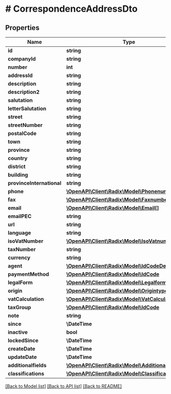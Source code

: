 # # CorrespondenceAddressDto

## Properties

Name | Type | Description | Notes
------------ | ------------- | ------------- | -------------
**id** | **string** |  | [optional]
**companyId** | **string** |  | [optional]
**number** | **int** |  | [optional]
**addressId** | **string** |  | [optional]
**description** | **string** |  | [optional]
**description2** | **string** |  | [optional]
**salutation** | **string** |  | [optional]
**letterSalutation** | **string** |  | [optional]
**street** | **string** |  | [optional]
**streetNumber** | **string** |  | [optional]
**postalCode** | **string** |  | [optional]
**town** | **string** |  | [optional]
**province** | **string** |  | [optional]
**country** | **string** |  | [optional]
**district** | **string** |  | [optional]
**building** | **string** |  | [optional]
**provinceInternational** | **string** |  | [optional]
**phone** | [**\OpenAPI\Client\Radix\Model\Phonenumber[]**](Phonenumber.md) |  | [optional]
**fax** | [**\OpenAPI\Client\Radix\Model\Faxnumber[]**](Faxnumber.md) |  | [optional]
**email** | [**\OpenAPI\Client\Radix\Model\Email[]**](Email.md) |  | [optional]
**emailPEC** | **string** |  | [optional]
**url** | **string** |  | [optional]
**language** | **string** |  | [optional]
**isoVatNumber** | [**\OpenAPI\Client\Radix\Model\IsoVatnumber**](IsoVatnumber.md) |  | [optional]
**taxNumber** | **string** |  | [optional]
**currency** | **string** |  | [optional]
**agent** | [**\OpenAPI\Client\Radix\Model\IdCodeDescription**](IdCodeDescription.md) |  | [optional]
**paymentMethod** | [**\OpenAPI\Client\Radix\Model\IdCode**](IdCode.md) |  | [optional]
**legalForm** | [**\OpenAPI\Client\Radix\Model\Legalformtype**](Legalformtype.md) |  | [optional]
**origin** | [**\OpenAPI\Client\Radix\Model\Origintype**](Origintype.md) |  | [optional]
**vatCalculation** | [**\OpenAPI\Client\Radix\Model\VatCalculationtype**](VatCalculationtype.md) |  | [optional]
**taxGroup** | [**\OpenAPI\Client\Radix\Model\IdCode**](IdCode.md) |  | [optional]
**note** | **string** |  | [optional]
**since** | **\DateTime** |  | [optional]
**inactive** | **bool** |  | [optional]
**lockedSince** | **\DateTime** |  | [optional]
**createDate** | **\DateTime** |  | [optional]
**updateDate** | **\DateTime** |  | [optional]
**additionalfields** | [**\OpenAPI\Client\Radix\Model\AdditionalFieldDto[]**](AdditionalFieldDto.md) |  | [optional]
**classifications** | [**\OpenAPI\Client\Radix\Model\ClassificationDto[]**](ClassificationDto.md) |  | [optional]

[[Back to Model list]](../../README.md#models) [[Back to API list]](../../README.md#endpoints) [[Back to README]](../../README.md)

